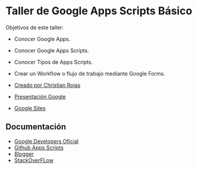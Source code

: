 # Taller de Google Apps Scripts Básico

Objetivos de este taller:
* Conocer Google Apps.
* Conocer Google Apps Scripts.
* Conocer Tipos de Apps Scripts.
* Crear un Workflow o flujo de trabajo mediante Google Forms.


* [Creado por Christian Rojas](https://github.com/roofcat)
* [Presentación Google](https://docs.google.com/presentation/d/16RbaBV3-fe5wO4ANmvynPfXHxiVGLvXlpc_gaBkvPEc/edit)
* [Google Sites](https://sites.google.com/site/ejemplosappsscripts)

## Documentación
* [Google Developers Oficial](https://developers.google.com/apps-script)
* [Github Apps Scripts](https://github.com/google/google-apps-script-samples/)
* [Blogger](http://googleappsdeveloper.blogspot.cl/search/label/Apps%20Script)
* [StackOverFLow](http://stackoverflow.com/questions/tagged/google-apps-script)